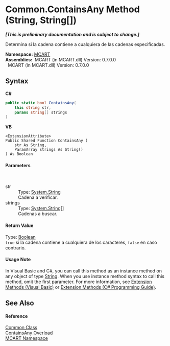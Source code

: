 # Common.ContainsAny Method (String, String[])
 _**\[This is preliminary documentation and is subject to change.\]**_

Determina si la cadena contiene a cualquiera de las cadenas especificadas.

**Namespace:**&nbsp;<a href="89e7854f-fe6f-d208-fb0c-b17953422852">MCART</a><br />**Assemblies:**&nbsp;&nbsp;MCART (in MCART.dll) Version: 0.7.0.0<br />&nbsp;&nbsp;MCART (in MCART.dll) Version: 0.7.0.0<br />

## Syntax

**C#**<br />
``` C#
public static bool ContainsAny(
	this string str,
	params string[] strings
)
```

**VB**<br />
``` VB
<ExtensionAttribute>
Public Shared Function ContainsAny ( 
	str As String,
	ParamArray strings As String()
) As Boolean
```


#### Parameters
&nbsp;<dl><dt>str</dt><dd>Type: <a href="http://msdn2.microsoft.com/es-es/library/s1wwdcbf" target="_blank">System.String</a><br />Cadena a verificar.</dd><dt>strings</dt><dd>Type: <a href="http://msdn2.microsoft.com/es-es/library/s1wwdcbf" target="_blank">System.String</a>[]<br />Cadenas a buscar.</dd></dl>

#### Return Value
Type: <a href="http://msdn2.microsoft.com/es-es/library/a28wyd50" target="_blank">Boolean</a><br />`true` si la cadena contiene a cualquiera de los caracteres, `false` en caso contrario.

#### Usage Note
In Visual Basic and C#, you can call this method as an instance method on any object of type <a href="http://msdn2.microsoft.com/es-es/library/s1wwdcbf" target="_blank">String</a>. When you use instance method syntax to call this method, omit the first parameter. For more information, see <a href="http://msdn.microsoft.com/en-us/library/bb384936.aspx">Extension Methods (Visual Basic)</a> or <a href="http://msdn.microsoft.com/en-us/library/bb383977.aspx">Extension Methods (C# Programming Guide)</a>.

## See Also


#### Reference
<a href="2fd80ad6-3642-bb7d-ce7a-ef1284d6d716">Common Class</a><br /><a href="e9b68049-65df-b735-b189-a1612dbb18a2">ContainsAny Overload</a><br /><a href="89e7854f-fe6f-d208-fb0c-b17953422852">MCART Namespace</a><br />
